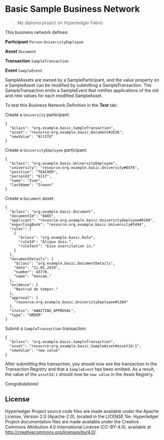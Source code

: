 # Basic Sample Business Network

> My diploma project on Hyperledger Fabric

This business network defines:

**Participant**
`Person`
`UniversityEmployee`

**Asset**
`Document`

**Transaction**
`SampleTransaction`

**Event**
`SampleEvent`

SampleAssets are owned by a SampleParticipant, and the value property on a SampleAsset can be modified by submitting a SampleTransaction. The SampleTransaction emits a SampleEvent that notifies applications of the old and new values for each modified SampleAsset.

To test this Business Network Definition in the **Test** tab:

Create a `University` participant:

```
{
  "$class": "org.example.basic.SampleTransaction",
  "asset": "resource:org.example.basic.Document#2626",
  "newValue": "AltSTU"
}
```

Create a `UniversityEmployee` participant:

```
{
  "$class": "org.example.basic.UniversityEmployee",
  "university": "resource:org.example.basic.University#8476",
  "position": "TEACHER",
  "personId": "6117",
  "name": "Ivan",
  "lastName": "Ivanov"
}
```

Create a `Document` asset:

```
{
  "$class": "org.example.basic.Document",
  "documentId": "8485",
  "applicant": "resource:org.example.basic.UniversityEmployee#0260",
  "exportingBank": "resource:org.example.basic.University#5494",
  "rules": [
    {
      "$class": "org.example.basic.Rule",
      "ruleId": "Aliqua duis.",
      "ruleText": "Esse exercitation in."
    }
  ],
  "documentDetails": {
    "$class": "org.example.basic.DocumentDetails",
    "date": "11.05.2019",
    "number": 43770,
    "name": "Veniam."
  },
  "evidence": [
    "Nostrud do tempor."
  ],
  "approval": [
    "resource:org.example.basic.UniversityEmployee#1384"
  ],
  "status": "AWAITING_APPROVAL",
  "type": "ORDER"
}
```

Submit a `SampleTransaction` transaction:

```
{
  "$class": "org.example.basic.SampleTransaction",
  "asset": "resource:org.example.basic.SampleAsset#assetId:1",
  "newValue": "new value"
}
```

After submitting this transaction, you should now see the transaction in the Transaction Registry and that a `SampleEvent` has been emitted. As a result, the value of the `assetId:1` should now be `new value` in the Asset Registry.

Congratulations!

## License <a name="license"></a>
Hyperledger Project source code files are made available under the Apache License, Version 2.0 (Apache-2.0), located in the LICENSE file. Hyperledger Project documentation files are made available under the Creative Commons Attribution 4.0 International License (CC-BY-4.0), available at http://creativecommons.org/licenses/by/4.0/.
